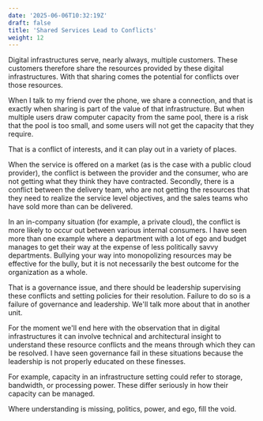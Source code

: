 ```yaml
---
date: '2025-06-06T10:32:19Z'
draft: false
title: 'Shared Services Lead to Conflicts'
weight: 12
---
```


Digital infrastructures serve, nearly always, multiple customers.
These customers therefore share the resources provided by these digital infrastructures.
With that sharing comes the potential for conflicts over those resources.

When I talk to my friend over the phone, we share a connection, and that is exactly when sharing is part of the value of that infrastructure.
But when multiple users draw computer capacity from the same pool, there is a risk that the pool is too small, and some users will not get the capacity that they require.

That is a conflict of interests, and it can play out in a variety of places.

When the service is offered on a market (as is the case with a public cloud provider), the conflict is between the provider and the consumer, who are not getting what they think they have contracted. Secondly, there is a conflict between the delivery team, who are not getting the resources that they need to realize the service level objectives, and the sales teams who have sold more than can be delivered.

In an in-company situation (for example, a private cloud), the conflict is more likely to occur out between various internal consumers.
I have seen more than one example where a department with a lot of ego and budget manages to get their way at the expense of less politically savvy departments.
Bullying your way into monopolizing resources may be effective for the bully, but it is not necessarily the best outcome for the organization as a whole.

That is a governance issue, and there should be leadership supervising these conflicts and setting policies for their resolution.
Failure to do so is a failure of governance and leadership.
We'll talk more about that in another unit.

For the moment we'll end here with the observation that in digital infrastructures it can involve technical and architectural insight to understand these resource conflicts and the means through which they can be resolved.
I have seen governance fail in these situations because the leadership is not properly educated on these finesses.

For example, capacity in an infrastructure setting could refer to storage, bandwidth, or processing power.
These differ seriously in how their capacity can be managed.

Where understanding is missing, politics, power, and ego, fill the void.
